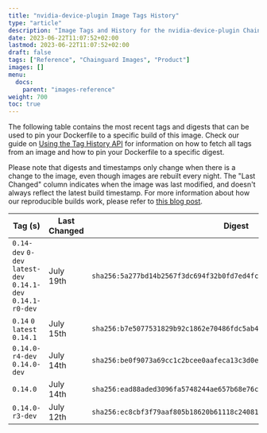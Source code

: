 ```yaml
---
title: "nvidia-device-plugin Image Tags History"
type: "article"
description: "Image Tags and History for the nvidia-device-plugin Chainguard Image"
date: 2023-06-22T11:07:52+02:00
lastmod: 2023-06-22T11:07:52+02:00
draft: false
tags: ["Reference", "Chainguard Images", "Product"]
images: []
menu:
  docs:
    parent: "images-reference"
weight: 700
toc: true
---
```


The following table contains the most recent tags and digests that can be used to pin your Dockerfile to a specific build of this image. Check our guide on [Using the Tag History API](/chainguard/chainguard-images/using-the-tag-history-api/) for information on how to fetch all tags from an image and how to pin your Dockerfile to a specific digest.

Please note that digests and timestamps only change when there is a change to the image, even though images are rebuilt every night. The "Last Changed" column indicates when the image was last modified, and doesn't always reflect the latest build timestamp. For more information about how our reproducible builds work, please refer to [this blog post](https://www.chainguard.dev/unchained/reproducing-chainguards-reproducible-image-builds).

| Tag (s)                                                       | Last Changed | Digest                                                                    |
|---------------------------------------------------------------|--------------|---------------------------------------------------------------------------|
|  `0.14-dev` `0-dev` `latest-dev` `0.14.1-dev` `0.14.1-r0-dev` | July 19th    | `sha256:5a277bd14b2567f3dc694f32b0fd7ed4fc1acdd31356a5c5e1178fa7ea3ff3bd` |
|  `0.14` `0` `latest` `0.14.1`                                 | July 15th    | `sha256:b7e5077531829b92c1862e70486fdc5ab4545d0f556cf1ec43129a6a507413a1` |
|  `0.14.0-r4-dev` `0.14.0-dev`                                 | July 14th    | `sha256:be0f9073a69cc1c2bcee0aafeca13c3d0e30d3bd9e77abf1790d4b1af9da6863` |
|  `0.14.0`                                                     | July 14th    | `sha256:ead88aded3096fa5748244ae657b68e76c1de7a10658e8c94d75d3c5aa28f4c7` |
|  `0.14.0-r3-dev`                                              | July 12th    | `sha256:ec8cbf3f79aaf805b18620b61118c240814ece8ee1cf6252540380764e7e66b9` |
